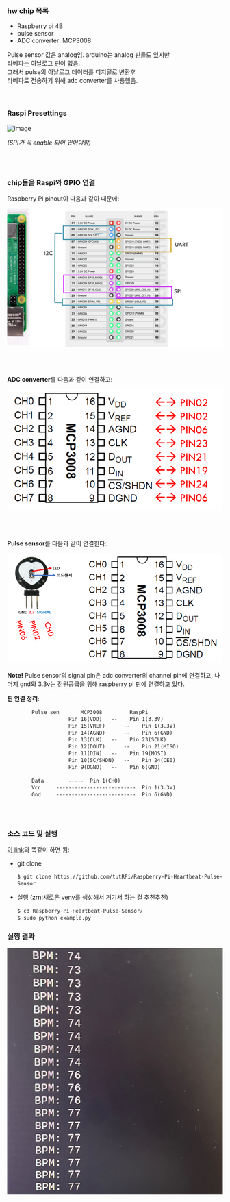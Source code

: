 ### hw chip 목록
- Raspberry pi 4B
- pulse sensor
- ADC converter: MCP3008

Pulse sensor 값은 analog임. arduino는 analog 핀들도 있지만<br>
라베파는 아날로그 핀이 없음.<br>
그래서 pulse의 아날로그 데이터를 디지털로 변환후<br>
라베파로 전송하기 위해 adc converter를 사용했음.<br>
<br>
<br>




### Raspi Presettings

![image](https://github.com/Zarina-dev/Sensors/assets/61898376/8452e587-ea12-44e7-af74-edb911c4cd0a)



*(SPI가 꼭 enable 되어 있어야함)*

<br>
<br>



### chip들을 Raspi와 GPIO 연결

Raspberry Pi pinout이 다음과 같이 때문에:
<br>

![Alt text](image.png)

<br><br>

**ADC converter**를 다음과 같이 연결하고:
<br>

![Alt text](image-1.png)

<br><br>

**Pulse sensor**를 다음과 같이 연결한다:
<br>

![Alt text](image-2.png)

**Note!** Pulse sensor의 signal pin은 adc converter의 channel pin에 연결하고, 나머지 gnd와 3.3v는 전원공급을 위해 raspberry pi 핀에 연결하고 있다.



**핀 연결 정리:**
```
		Pulse_sen		MCP3008		  	RaspPi
					Pin 16(VDD)	  --	Pin 1(3.3V)
					Pin 15(VREF)	  -- 	Pin 1(3.3V)
					Pin 14(AGND)	  -- 	Pin 6(GND)
					Pin 13(CLK)	  --	Pin 23(SCLK)
					Pin 12(DOUT)	  --	Pin 21(MISO)
					Pin 11(DIN)	  --	Pin 19(MOSI)
					Pin 10(SC/SHDN)	  --	Pin 24(CE0)
					Pin 9(DGND)	  --	Pin 6(GND)
		
		Data		-----  Pin 1(CH0)				
		Vcc		--------------------------	Pin 1(3.3V)		
		Gnd		--------------------------	Pin 6(GND)
```

<br><br>


### 소스 코드 및 실행
<a href="https://tutorials-raspberrypi.com/raspberry-pi-heartbeat-pulse-measuring/">이 link</a>와 똑같이 하면 됨:
<br>

* git clone
  ```
  $ git clone https://github.com/tutRPi/Raspberry-Pi-Heartbeat-Pulse-Sensor
  ```
* 실행 (zrn:새로운 venv를 생성해서 거기서 하는 걸 추천추천)
  ```
  $ cd Raspberry-Pi-Heartbeat-Pulse-Sensor/
  $ sudo python example.py
  ```

### 실행 결과

![Alt text](image-3.png)
